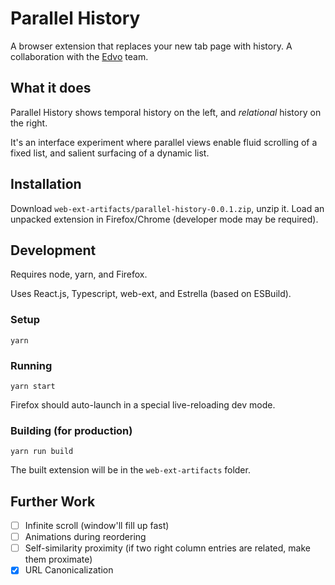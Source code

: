 # Parallel History

A browser extension that replaces your new tab page with history. A collaboration with the [Edvo](https://edvo.com) team.

## What it does

Parallel History shows temporal history on the left, and _relational_ history on the right.

It's an interface experiment where parallel views enable fluid scrolling of a fixed list, and salient surfacing of a dynamic list.

## Installation

Download `web-ext-artifacts/parallel-history-0.0.1.zip`, unzip it. Load an unpacked extension in Firefox/Chrome (developer mode may be required).

## Development

Requires node, yarn, and Firefox.

Uses React.js, Typescript, web-ext, and Estrella (based on ESBuild).

### Setup

```
yarn
```

### Running

```
yarn start
```

Firefox should auto-launch in a special live-reloading dev mode.

### Building (for production)

```
yarn run build
```

The built extension will be in the `web-ext-artifacts` folder.

## Further Work

- [ ] Infinite scroll (window'll fill up fast)
- [ ] Animations during reordering
- [ ] Self-similarity proximity (if two right column entries are related, make them proximate)
- [x] URL Canonicalization
